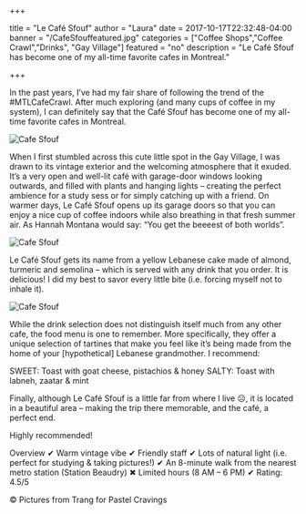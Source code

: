 +++

title = "Le Café Sfouf"
author = "Laura"
date = 2017-10-17T22:32:48-04:00
banner = "/CafeSfouffeatured.jpg"
categories = ["Coffee Shops","Coffee Crawl","Drinks", "Gay Village"]
featured = "no"
description = "Le Café Sfouf has become one of my all-time favorite cafes in Montreal."

+++

In the past years, I’ve had my fair share of following the trend of the #MTLCafeCrawl.  After much exploring (and many cups of coffee in my system), I can definitely say that the Café Sfouf has become one of my all-time favorite cafes in Montreal. 

![Cafe Sfouf](/CafeSfouf1.jpg)

When I first stumbled across this cute little spot in the Gay Village, I was drawn to its vintage exterior and the welcoming atmosphere that it exuded. It’s a very open and well-lit café with garage-door windows looking outwards, and filled with plants and hanging lights – creating the perfect ambience for a study sess or for simply catching up with a friend. On warmer days, Le Café Sfouf opens up its garage doors so that you can enjoy a nice cup of coffee indoors while also breathing in that fresh summer air. As Hannah Montana would say: “You get the beeeest of both worlds”.

![Cafe Sfouf](/CafeSfouf2.jpg)

Le Café Sfouf gets its name from a yellow Lebanese cake made of almond, turmeric and semolina – which is served with any drink that you order. It is delicious! I did my best to savor every little bite (i.e. forcing myself not to inhale it). 

![Cafe Sfouf](/CafeSfouf3.jpg)


While the drink selection does not distinguish itself much from any other cafe, the food menu is one to remember. More specifically, they offer a unique selection of tartines that make you feel like it’s being made from the home of your [hypothetical] Lebanese grandmother. I recommend:

SWEET: Toast with goat cheese, pistachios & honey
SALTY: Toast with labneh, zaatar & mint

Finally, although Le Café Sfouf is a little far from where I live &#x2639;, it is located in a beautiful area – making the trip there memorable, and the café, a perfect end.   

Highly recommended!

Overview
✔ Warm vintage vibe
✔ Friendly staff
✔ Lots of natural light (i.e. perfect for studying & taking pictures!)
✔ An 8-minute walk from the nearest metro station (Station Beaudry)
✖ Limited hours (8 AM – 6 PM)
✔ Rating: 4.5/5

&copy; Pictures from Trang for Pastel Cravings 


